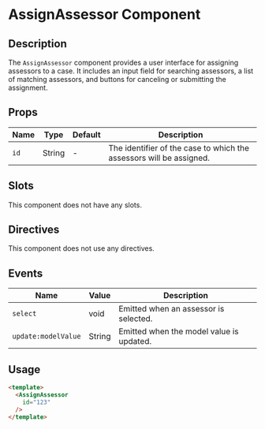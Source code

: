 # AssignAssessor Component

## Description

The `AssignAssessor` component provides a user interface for assigning
assessors to a case. It includes an input field for searching
assessors, a list of matching assessors, and buttons for canceling
or submitting the assignment.

## Props

| Name | Type | Default | Description |
| ---- | ---- | ------- | ----------- |
| `id` | String | - | The identifier of the case to which the assessors will be assigned. |

## Slots

This component does not have any slots.

## Directives

This component does not use any directives.

## Events

| Name | Value | Description |
| ---- | ----- | ----------- |
| `select` | void | Emitted when an assessor is selected. |
| `update:modelValue` | String | Emitted when the model value is updated. |

## Usage

```html
<template>
  <AssignAssessor
    id="123"
  />
</template>
```

